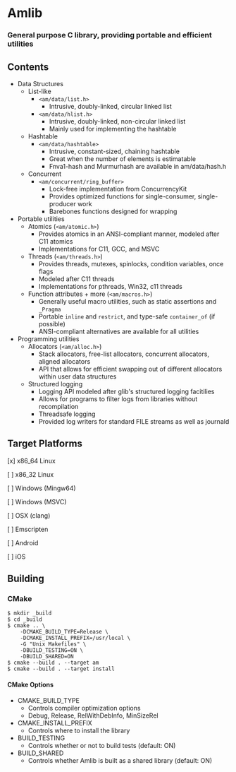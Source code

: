 
# Amlib
### General purpose C library, providing portable and efficient utilities

## Contents

- Data Structures
    * List-like
        - `<am/data/list.h>`
            * Intrusive, doubly-linked, circular linked list
        - `<am/data/hlist.h>` 
            * Intrusive, doubly-linked, non-circular linked list
            * Mainly used for implementing the hashtable
    * Hashtable
        - `<am/data/hashtable>`
            * Intrusive, constant-sized, chaining hashtable
            * Great when the number of elements is estimatable
            * Fnva1-hash and Murmurhash are available in am/data/hash.h
    * Concurrent
        - `<am/concurrent/ring_buffer>`
            * Lock-free implementation from ConcurrencyKit
            * Provides optimized functions for single-consumer, single-producer work
            * Barebones functions designed for wrapping
-   Portable utilities
    * Atomics (`<am/atomic.h>`)
        - Provides atomics in an ANSI-compliant manner, modeled after C11 atomics
        - Implementations for C11, GCC, and MSVC
    * Threads (`<am/threads.h>`)
        - Provides threads, mutexes, spinlocks, condition variables, once flags
        - Modeled after C11 threads
        - Implementations for pthreads, Win32, c11 threads
    * Function attributes + more (`<am/macros.h>`)
        - Generally useful macro utilities, such as static assertions and `_Pragma`
        - Portable `inline` and `restrict`, and type-safe `container_of` (if possible)
        - ANSI-compliant alternatives are available for all utilities
- Programming utilities
    * Allocators (`<am/alloc.h>`)
        - Stack allocators, free-list allocators, concurrent allocators, aligned allocators
        - API that allows for efficient swapping out of different allocators within user data structures
    * Structured logging
        - Logging API modeled after glib's structured logging facitilies
        - Allows for programs to filter logs from libraries without recompilation
        - Threadsafe logging
        - Provided log writers for standard FILE streams as well as journald

## Target Platforms

[x] x86_64 Linux

[ ] x86_32 Linux

[ ] Windows (Mingw64)

[ ] Windows (MSVC)

[ ] OSX (clang)

[ ] Emscripten

[ ] Android

[ ] iOS

## Building

### CMake

    $ mkdir _build
    $ cd _build
    $ cmake .. \
        -DCMAKE_BUILD_TYPE=Release \
        -DCMAKE_INSTALL_PREFIX=/usr/local \
        -G "Unix Makefiles" \
        -DBUILD_TESTING=ON \
        -DBUILD_SHARED=ON
    $ cmake --build . --target am
    $ cmake --build . --target install

#### CMake Options
- CMAKE\_BUILD\_TYPE
    - Controls compiler optimization options
    - Debug, Release, RelWithDebInfo, MinSizeRel
- CMAKE\_INSTALL\_PREFIX
    - Controls where to install the library
- BUILD\_TESTING
    - Controls whether or not to build tests (default: ON)
- BUILD\_SHARED
    - Controls whether Amlib is built as a shared library (default: ON)

